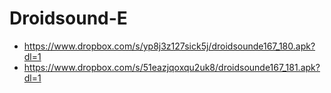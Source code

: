 Droidsound-E 
============
* https://www.dropbox.com/s/yp8j3z127sick5j/droidsounde167_180.apk?dl=1
* https://www.dropbox.com/s/51eazjqoxqu2uk8/droidsounde167_181.apk?dl=1

